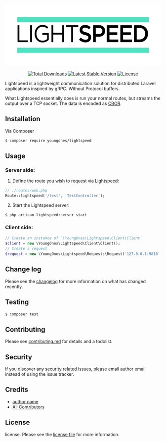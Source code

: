 <p align="center">
    <img title="Lightspeed" height="200" src="https://raw.githubusercontent.com/Youngonesworks/Lightspeed/master/docs/images/logo-readme.png" />
</p>
<p align="center">
      <a href="https://packagist.org/packages/laravel-zero/framework"><img src="https://img.shields.io/packagist/dt/youngones/lightspeed.svg" alt="Total Downloads"></a>
  <a href="https://packagist.org/packages/laravel-zero/framework"><img src="https://img.shields.io/packagist/v/youngones/lightspeed.svg?label=stable" alt="Latest Stable Version"></a>
  <a href="https://packagist.org/packages/laravel-zero/framework"><img src="https://img.shields.io/packagist/l/youngones/lightspeed.svg" alt="License"></a>
</p>

Lightspeed is a lightweight communication solution for distributed Laravel applications inspired by gRPC. Without Protocol buffers.

What Lightspeed essentially does is run your normal routes, but streams the output over a TCP socket. The data is encoded as [CBOR](https://cbor.io/). 

## Installation

Via Composer

``` bash
$ composer require youngones/lightspeed
```

## Usage

### Server side:
1. Define the route you wish to request via Lightspeed:
```php
// ./routes/web.php
Route::lightspeed('/test', 'TestController');
```
2. Start the Lightspeed server:

```
$ php artisan lightspeed:server start
```

### Client side:
```php
// Create an instance of `\YoungOnes\Lightspeed\Client\Client`
$client = new \YoungOnes\Lightspeed\Client\Client();
// Create a request
$request = new \YoungOnes\Lightspeed\Requests\Request('127.0.0.1:9810', '/api/test', ['Authorization' => 'Bearer'])
```

## Change log

Please see the [changelog](changelog.md) for more information on what has changed recently.

## Testing

``` bash
$ composer test
```

## Contributing

Please see [contributing.md](contributing.md) for details and a todolist.

## Security

If you discover any security related issues, please email author email instead of using the issue tracker.

## Credits

- [author name][link-author]
- [All Contributors][link-contributors]

## License

license. Please see the [license file](license.md) for more information.

[ico-version]: https://img.shields.io/packagist/v/youngones/lightspeed.svg?style=flat-square
[ico-downloads]: https://img.shields.io/packagist/dt/youngones/lightspeed.svg?style=flat-square
[ico-travis]: https://img.shields.io/travis/youngones/lightspeed/master.svg?style=flat-square
[ico-styleci]: https://styleci.io/repos/12345678/shield

[link-packagist]: https://packagist.org/packages/youngones/lightspeed
[link-downloads]: https://packagist.org/packages/youngones/lightspeed
[link-travis]: https://travis-ci.org/youngones/lightspeed
[link-styleci]: https://styleci.io/repos/12345678
[link-author]: https://github.com/youngones
[link-contributors]: ../../contributors

